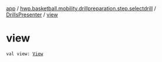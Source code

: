 [app](../../index.md) / [hwp.basketball.mobility.drillpreparation.step.selectdrill](../index.md) / [DrillsPresenter](index.md) / [view](.)

# view

`val view: `[`View`](../-drills-contract/-view/index.md)